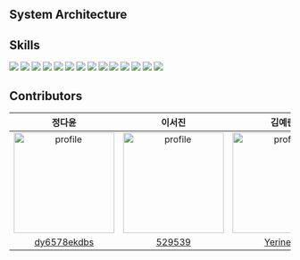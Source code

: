 ## System Architecture

## Skills

<img src="https://img.shields.io/badge/React-61DAFB?style=flat-square&logo=React&logoColor=white">  <img src="https://img.shields.io/badge/Typescript-3178C6?style=flat-square&logo=typescript&logoColor=white"> <img src="https://img.shields.io/badge/axios-5A29E4?style=flat-square&logo=Axios&logoColor=white"> <img src="https://img.shields.io/badge/craco-3178C6?style=flat-square"> <img src="https://img.shields.io/badge/SCSS-CC6699?style=flat-square&logo=sass&logoColor=white"> <img src="https://img.shields.io/badge/sweetalert2-764ABC?style=flat-square"> <img src="https://img.shields.io/badge/swiper-6332F6?style=flat-square&logo=swiper&logoColor=white"> <img src="https://img.shields.io/badge/bootstrap-7952B3?style=flat-square&logo=bootstrap&logoColor=white"> <img src="https://img.shields.io/badge/MUI-007FFF?style=flat-square&logo=mui&logoColor=white"> <img src="https://img.shields.io/badge/Prettier-F7B93E?style=flat-square&logo=prettier&logoColor=white"> <img src="https://img.shields.io/badge/Figma -F24E1E?style=flat-square&logo=Figma&logoColor=white"/> <img src="https://img.shields.io/badge/GitHub -181717?style=flat-square&logo=GitHub&logoColor=white"/> <img src="https://img.shields.io/badge/Vercel-000000?style=flat-square&logo=Vercel&logoColor=white"> <img src="https://img.shields.io/badge/npm-CB3837?style=flat-square&logo=npm&logoColor=white">  


## Contributors 

<table>
<thead>
<tr>
<th align="center">정다윤</th>
<th align="center">이서진</th>
<th align="center">김예린</th>
</tr>
</thead>
<tbody>
<tr>
<td align="center"><a target="_blank" rel="noopener noreferrer nofollow" href="https://avatars.githubusercontent.com/u/81161750?v=4">
  <img src="https://avatars.githubusercontent.com/u/81161750?v=4" alt="profile" width="180" height="180" style="max-width: 100%;"></a></td>
<td align="center"><a target="_blank" rel="noopener noreferrer nofollow" href="https://avatars.githubusercontent.com/u/102040717?v=4">
  <img src="https://avatars.githubusercontent.com/u/102040717?v=4" alt="profile" width="180" height="180" style="max-width: 100%;"></a></td>
<td align="center"><a target="_blank" rel="noopener noreferrer nofollow" href="https://avatars.githubusercontent.com/u/87409442?v=4">
  <img src="https://avatars.githubusercontent.com/u/87409442?v=4" alt="profile" width="180" height="180" style="max-width: 100%;"></a></td>
</tr>
<tr>
<td align="center"><a href="https://github.com/dy6578ekdbs">dy6578ekdbs</a></td>
<td align="center"><a href="https://github.com/529539">529539</a></td>
<td align="center"><a href="https://github.com/Yerineee">Yerineee</a></td>
</tr>
</tbody>
</table>
